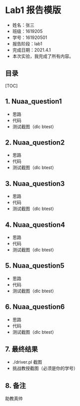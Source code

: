 # Lab1 报告模版

* 姓名：张三
* 班级：1619205
* 学号：161920501
* 报告阶段：lab1
* 完成日期：2021.4.1
* 本次实验，我完成了所有内容。

## 目录

[TOC]

## 1. Nuaa_question1

* 思路
* 代码
* 测试截图（dlc btest）

## 2. Nuaa_question2

* 思路
* 代码
* 测试截图（dlc btest）

## 3. Nuaa_question3

* 思路
* 代码
* 测试截图（dlc btest）

## 4. Nuaa_question4

* 思路
* 代码
* 测试截图（dlc btest）

## 5. Nuaa_question5

* 思路
* 代码
* 测试截图（dlc btest）

## 6. Nuaa_question6

* 思路
* 代码
* 测试截图（dlc btest）

## 7. 最终结果

* ./driver.pl 截图
* 挑战教授截图（必须是你的学号）

## 8. 备注

助教真帅

